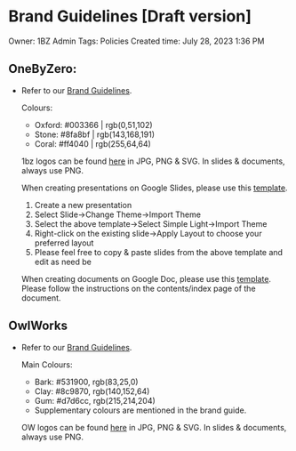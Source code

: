 # Brand Guidelines [Draft version]

Owner: 1BZ Admin
Tags: Policies
Created time: July 28, 2023 1:36 PM

## OneByZero:

- Refer to our [Brand Guidelines](https://drive.google.com/file/d/1UBtSe2t3dMxroyUN4Q4PVXtlRy4timnj/view?usp=sharing).
    
    Colours: 
    
    - Oxford: #003366 | rgb(0,51,102)
    - Stone: #8fa8bf | rgb(143,168,191)
    - Coral: #ff4040 | rgb(255,64,64)
    
    1bz logos can be found [here](https://drive.google.com/drive/folders/1u3b5zE3aQL6rJC5oiLAW2DatPDqR0JIe?usp=sharing) in JPG, PNG & SVG. In slides & documents, always use PNG.
    
    When creating presentations on Google Slides, please use this [template](https://docs.google.com/presentation/d/1dwYhmBzLWdqkwMML-UfTx5l-C7S22PJbuIm17oD8mno/edit?usp=sharing).
    
    1. Create a new presentation
    2. Select Slide→Change Theme→Import Theme
    3. Select the above template→Select Simple Light→Import Theme
    4. Right-click on the existing slide→Apply Layout to choose your preferred layout
    5. Please feel free to copy & paste slides from the above template and edit as need be
    
    When creating documents on Google Doc, please use this [template](https://docs.google.com/document/d/1bFHhL0bdh0FS6x0-Fltxpzo-XAdhE0XzxAsZdXcdrEI/edit?usp=sharing). Please follow the instructions on the contents/index page of the document.
    

## OwlWorks

- Refer to our [Brand Guidelines](https://drive.google.com/drive/folders/1BfpkEw8KhLrYeFj0UcVefVRdvbjFzcNQ?usp=sharing).
    
    Main Colours:
    
    - Bark: #531900, rgb(83,25,0)
    - Clay: #8c9870, rgb(140,152,64)
    - Gum: #d7d6cc, rgb(215,214,204)
    - Supplementary colours are mentioned in the brand guide.
    
    OW logos can be found [here](https://drive.google.com/drive/folders/1u3b5zE3aQL6rJC5oiLAW2DatPDqR0JIe?usp=sharing) in JPG, PNG & SVG. In slides & documents, always use PNG.